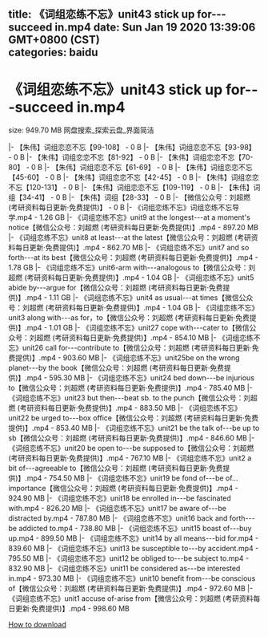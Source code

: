 
title: 《词组恋练不忘》unit43 stick up for---succeed in.mp4
date: Sun Jan 19 2020 13:39:06 GMT+0800 (CST)    
categories: baidu
---

# 《词组恋练不忘》unit43 stick up for---succeed in.mp4
size: 949.70 MB
 网盘搜索_探索云盘_界面简洁
 
|- 【朱伟】词组恋恋不忘【99-108】 - 0 B
|- 【朱伟】词组恋恋不忘【93-98】 - 0 B
|- 【朱伟】词组恋恋不忘【81-92】 - 0 B
|- 【朱伟】词组恋恋不忘【70-80】 - 0 B
|- 【朱伟】词组恋恋不忘【61-69】 - 0 B
|- 【朱伟】词组恋恋不忘【45-60】 - 0 B
|- 【朱伟】词组恋恋不忘【42-45】 - 0 B
|- 【朱伟】词组恋恋不忘【120-131】 - 0 B
|- 【朱伟】词组恋恋不忘【109-119】 - 0 B
|- 【朱伟】词组【34-41】 - 0 B
|- 【朱伟】词组【28-33】 - 0 B
|- 【微信公众号：刘超燃 (考研资料每日更新·免费提供)】 - 0 B
|- 《词组恋练不忘》词组恋练不忘导学.mp4 - 1.26 GB
|- 《词组恋练不忘》unit9 at the longest---at a moment's notice【微信公众号：刘超燃 (考研资料每日更新·免费提供)】.mp4 - 897.20 MB
|- 《词组恋练不忘》unit8 at least---at the latest【微信公众号：刘超燃 (考研资料每日更新·免费提供)】.mp4 - 862.70 MB
|- 《词组恋练不忘》unit7 and so forth---at its best【微信公众号：刘超燃 (考研资料每日更新·免费提供)】.mp4 - 1.78 GB
|- 《词组恋练不忘》unit6-arm with---analogous to【微信公众号：刘超燃 (考研资料每日更新·免费提供)】.mp4 - 1.04 GB
|- 《词组恋练不忘》unit5 abide  by---argue for【微信公众号：刘超燃 (考研资料每日更新·免费提供)】.mp4 - 1.11 GB
|- 《词组恋练不忘》unit4 as usual---at times【微信公众号：刘超燃 (考研资料每日更新·免费提供)】.mp4 - 1.04 GB
|- 《词组恋练不忘》unit3 along with---as for，to【微信公众号：刘超燃 (考研资料每日更新·免费提供)】.mp4 - 1.01 GB
|- 《词组恋练不忘》unit27 cope with---cater to【微信公众号：刘超燃 (考研资料每日更新·免费提供)】.mp4 - 854.10 MB
|- 《词组恋练不忘》unit26 call for---contribute to【微信公众号：刘超燃 (考研资料每日更新·免费提供)】.mp4 - 903.60 MB
|- 《词组恋练不忘》unit25be on the wrong planet---by the book【微信公众号：刘超燃 (考研资料每日更新·免费提供)】.mp4 - 595.30 MB
|- 《词组恋练不忘》unit24 bed down---be injurious to【微信公众号：刘超燃 (考研资料每日更新·免费提供)】.mp4 - 785.40 MB
|- 《词组恋练不忘》unit23 but then---beat sb. to the punch【微信公众号：刘超燃 (考研资料每日更新·免费提供)】.mp4 - 883.50 MB
|- 《词组恋练不忘》unit22 be urged to---box office【微信公众号：刘超燃 (考研资料每日更新·免费提供)】.mp4 - 853.40 MB
|- 《词组恋练不忘》unit21 be the talk of---be up to sb【微信公众号：刘超燃 (考研资料每日更新·免费提供)】.mp4 - 846.60 MB
|- 《词组恋练不忘》unit20 be open to---be supposed to【微信公众号：刘超燃 (考研资料每日更新·免费提供)】.mp4 - 767.10 MB
|- 《词组恋练不忘》unit2 a bit of---agreeable to【微信公众号：刘超燃 (考研资料每日更新·免费提供)】.mp4 - 754.50 MB
|- 《词组恋练不忘》unit19 be fond of---be of... importance【微信公众号：刘超燃 (考研资料每日更新·免费提供)】.mp4 - 924.90 MB
|- 《词组恋练不忘》unit18 be enrolled in---be fascinated with.mp4 - 826.20 MB
|- 《词组恋练不忘》unit17 be aware of---be distracted by.mp4 - 787.80 MB
|- 《词组恋练不忘》unit16 back and forth---be addicted to.mp4 - 738.80 MB
|- 《词组恋练不忘》unit15 boast of---buy up.mp4 - 899.50 MB
|- 《词组恋练不忘》unit14 by all means---bid for.mp4 - 839.60 MB
|- 《词组恋练不忘》unit13 be susceptible to---by accident.mp4 - 795.50 MB
|- 《词组恋练不忘》unit12 be obliged to---be subject to.mp4 - 832.90 MB
|- 《词组恋练不忘》unit11 be considered as---be interested in.mp4 - 973.30 MB
|- 《词组恋练不忘》unit10 benefit from---be conscious of【微信公众号：刘超燃 (考研资料每日更新·免费提供)】.mp4 - 972.60 MB
|- 《词组恋练不忘》unit1 accuse of-arise from【微信公众号：刘超燃 (考研资料每日更新·免费提供)】.mp4 - 998.60 MB

[How to download](https://bpcam.bemobtrk.com/go/2ceec3aa-1ca2-46d6-b9ff-aaa5c184517c?jno=949)
